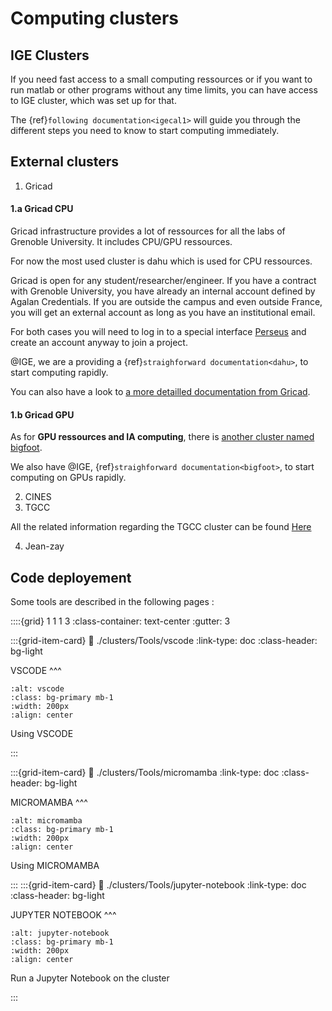 # Computing clusters

## IGE Clusters

If you need fast access to a small computing ressources or if you want to run matlab or other programs without any time limits, you can have access to IGE cluster, which was set up for that.

The {ref}`following documentation<igecal1>` will guide you through the different steps you need to know to start computing immediately.


## External clusters


1. Gricad

#### 1.a Gricad CPU
  Gricad infrastructure provides a lot of ressources for all the labs of Grenoble University. It includes CPU/GPU ressources.

  For now the most used cluster is dahu which is used for CPU ressources.

  Gricad is open for any student/researcher/engineer. If you have a contract with Grenoble University, you have already an internal account defined by Agalan Credentials. If you are outside the campus and even outside France, you will get an external account as long as you have an institutional email.

  For both cases you will need to log in to a special interface [Perseus](https://perseus.univ-grenoble-alpes.fr) and create an account anyway to join a project.

  @IGE, we are a providing a {ref}`straighforward documentation<dahu>`, to start computing rapidly.

  You can also have a look to [a more detailled documentation from Gricad](https://gricad-doc.univ-grenoble-alpes.fr/hpc/).

#### 1.b Gricad GPU
  As for **GPU ressources and IA computing**, there is [another cluster named bigfoot](https://gricad-doc.univ-grenoble-alpes.fr/hpc/joblaunch/job_gpu/).

  We also have @IGE,  {ref}`straighforward documentation<bigfoot>`, to start computing  on GPUs rapidly.



2. CINES
3. TGCC
   
  All the related information regarding the TGCC cluster can be found  [Here](./clusters/TGCC/TGCC.md)
   
4. Jean-zay



## Code deployement

Some tools are described in the following pages :

::::{grid} 1 1 1 3
:class-container: text-center 
:gutter: 3

:::{grid-item-card} 
:link: ./clusters/Tools/vscode
:link-type: doc
:class-header: bg-light

VSCODE
^^^
```{image} ./clusters/Tools/images/vscode.jpg
:alt: vscode
:class: bg-primary mb-1
:width: 200px
:align: center
```

Using VSCODE

:::

:::{grid-item-card} 
:link: ./clusters/Tools/micromamba
:link-type: doc
:class-header: bg-light

MICROMAMBA
^^^
```{image} ./clusters/Tools/images/micromamba.jpg
:alt: micromamba
:class: bg-primary mb-1
:width: 200px
:align: center
```

Using MICROMAMBA

:::
:::{grid-item-card} 
:link: ./clusters/Tools/jupyter-notebook
:link-type: doc
:class-header: bg-light

JUPYTER NOTEBOOK 
^^^
```{image}  ./clusters/Tools/images/logo-JUPYTER.jpg
:alt: jupyter-notebook
:class: bg-primary mb-1
:width: 200px
:align: center
```

Run a Jupyter Notebook on the cluster 

:::







